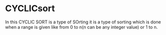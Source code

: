 # CYCLICsort
In this CYCLIC SORT is a type of SOrting
it is a type of sorting which is done when  a  range is given like from 0 to n(n can be any integer value) or 1 to n.
